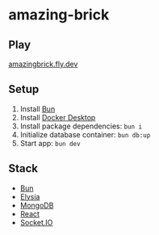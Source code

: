 # amazing-brick

## Play

[amazingbrick.fly.dev](https://amazingbrick.fly.dev)

## Setup

1. Install [Bun](https://bun.sh)
2. Install [Docker Desktop](https://www.docker.com/products/docker-desktop)
3. Install package dependencies: `bun i`
4. Initialize database container: `bun db:up`
5. Start app: `bun dev`

## Stack

-   [Bun](https://bun.sh)
-   [Elysia](https://elysiajs.com/)
-   [MongoDB](https://www.mongodb.com)
-   [React](https://react.dev)
-   [Socket.IO](https://socket.io)
